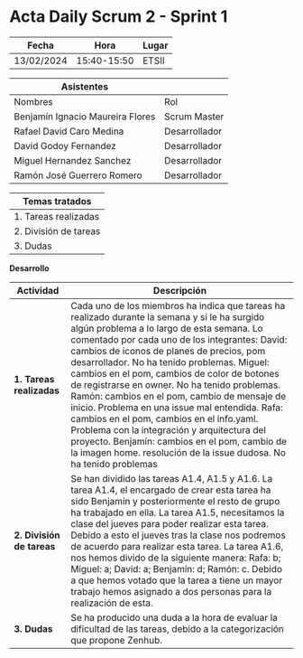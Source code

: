 # Acta Daily Scrum 2 - Sprint 1

| Fecha        | Hora         | Lugar        |
|--------------|--------------|--------------|
| 13/02/2024   | 15:40-15:50  | ETSII        |

| Asistentes    |           |
|-----------|-----------|
| Nombres | Rol |
| Benjamín Ignacio Maureira Flores | Scrum Master |
| Rafael David Caro Medina | Desarrollador |
| David Godoy Fernandez  | Desarrollador |
| Miguel Hernandez Sanchez | Desarrollador |
| Ramón José Guerrero Romero | Desarrollador |

| Temas tratados               |
|----------------------|
| 1. Tareas realizadas |
| 2. División de tareas |
| 3. Dudas |

**Desarrollo**

| Actividad                       | Descripción                                                                                                                                                                         |
|--------------------------------|-------------------------------------------------------------------------------------------------------------------------------------------------------------------------------------|
| **1. Tareas realizadas**         | Cada uno de los miembros ha indica que tareas ha realizado durante la semana y si le ha surgido algún problema a lo largo de esta semana. Lo comentado por cada uno de los integrantes: David: cambios de iconos de planes de precios, pom desarrollador. No ha tenido problemas. Miguel: cambios en el pom, cambios de color de botones de registrarse en owner. No ha tenido problemas. Ramón: cambios en el pom, cambio de mensaje de inicio. Problema en una issue mal entendida. Rafa: cambios en el pom, cambios en el info.yaml. Problema con la integración y arquitectura del proyecto. Benjamín: cambios en el pom, cambio de la imagen home. resolución de la issue dudosa. No ha tenido problemas |
| **2. División de tareas**          | Se han dividido las tareas A1.4, A1.5 y A1.6. La tarea A1.4, el encargado de crear esta tarea ha sido Benjamín y posteriormente el resto de grupo ha trabajado en ella. La tarea A1.5, necesitamos la clase del jueves para poder realizar esta tarea. Debido a esto el jueves tras la clase nos podremos de acuerdo para realizar esta tarea. La tarea A1.6, nos hemos divido de la siguiente manera: Rafa: b; Miguel: a; David: a; Benjamín: d; Ramón: c. Debido a que hemos votado que la tarea a tiene un mayor trabajo hemos asignado a dos personas para la realización de esta. |
| **3. Dudas** |Se ha producido una duda a la hora de evaluar la dificultad de las tareas, debido a la categorización que propone Zenhub.|
